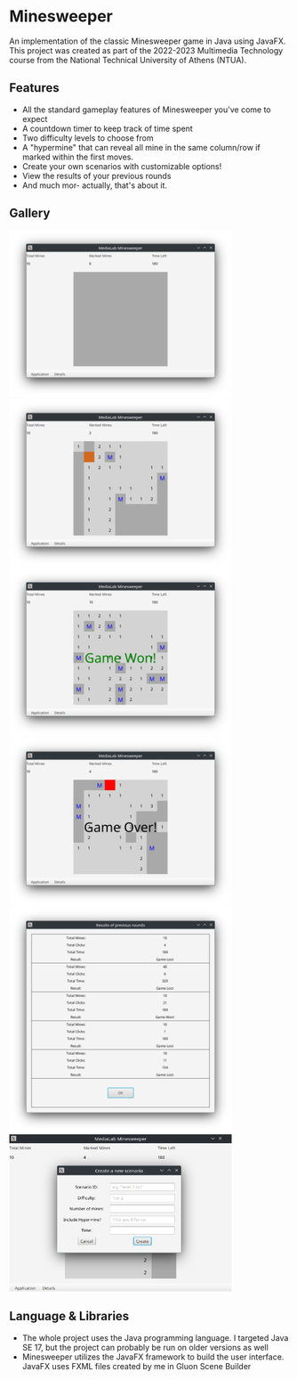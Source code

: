 # Minesweeper
An implementation of the classic Minesweeper game in Java using JavaFX. This project was created as part of the 2022-2023 Multimedia Technology course from the National Technical University of Athens (NTUA).

## Features
- All the standard gameplay features of Minesweeper you've come to expect
- A countdown timer to keep track of time spent
- Two difficulty levels to choose from
- A "hypermine" that can reveal all mine in the same column/row if marked within the first moves.
- Create your own scenarios with customizable options!
- View the results of your previous rounds
- And much mor- actually, that's about it.

## Gallery
 <img src="gallery/gameplay1.png" width="400"> <img src="gallery/gameplay2.png" width="400"> <img src="gallery/game_won.png" width="400">
 <img src="gallery/game_over.png" width="400">  <img src="gallery/results.png" width="400"> <img src="gallery/game_create.png" width="400">

## Language & Libraries
- The whole project uses the Java programming language. I targeted Java SE 17, but the project can probably be run on older versions as well
- Minesweeper utilizes the JavaFX framework to build the user interface. JavaFX uses FXML files created by me in Gluon Scene Builder

